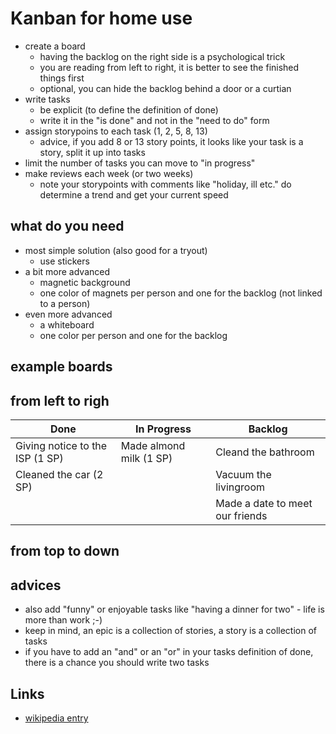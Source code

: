 # Kanban for home use

* create a board
    * having the backlog on the right side is a psychological trick
    * you are reading from left to right, it is better to see the finished things first
    * optional, you can hide the backlog behind a door or a curtian
* write tasks
    * be explicit (to define the definition of done)
    * write it in the "is done" and not in the "need to do" form
* assign storypoins to each task (1, 2, 5, 8, 13)
    * advice, if you add 8 or 13 story points, it looks like your task is a story, split it up into tasks
* limit the number of tasks you can move to "in progress"
* make reviews each week (or two weeks)
    * note your storypoints with comments like "holiday, ill etc." do determine a trend and get your current speed

## what do you need

* most simple solution (also good for a tryout)
    * use stickers
* a bit more advanced
    * magnetic background
    * one color of magnets per person and one for the backlog (not linked to a person)
* even more advanced
    * a whiteboard
    * one color per person and one for the backlog

## example boards

## from left to righ

| Done | In Progress | Backlog |
| --- | --- | --- |
| Giving notice to the ISP (1 SP) | Made almond milk (1 SP) | Cleand the bathroom |
| Cleaned the car (2 SP) | | Vacuum the livingroom |
| | | Made a date to meet our friends |

## from top to down

## advices

* also add "funny" or enjoyable tasks like "having a dinner for two" - life is more than work ;-)
* keep in mind, an epic is a collection of stories, a story is a collection of tasks
* if you have to add an "and" or an "or" in your tasks definition of done, there is a chance you should write two tasks

## Links

* [wikipedia entry](https://en.wikipedia.org/wiki/Kanban_(development))
